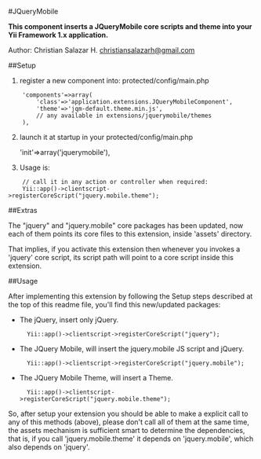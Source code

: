#JQueryMobile

**This component inserts a JQueryMobile core scripts and theme into your
Yii Framework 1.x application.**

Author: Christian Salazar H. christiansalazarh@gmail.com

##Setup

1. register a new component into: protected/config/main.php
```
	'components'=>array(
		'class'=>'application.extensions.JQueryMobileComponent',
		'theme'=>'jqm-default.theme.min.js',  
		// any available in extensions/jquerymobile/themes
	),
```
                                                                        
2. launch it at startup in your protected/config/main.php
                                                                        
   	'init'=>array('jquerymobile'),

3. Usage is: 
```
	// call it in any action or controller when required:
	Yii::app()->clientscript->registerCoreScript("jquery.mobile.theme");
```

##Extras

The "jquery" and "jquery.mobile" core packages has been updated, now each
of them points its core files to this extension, inside 'assets' directory.

That implies, if you activate this extension then whenever you invokes a
'jquery' core script, its script path will point to a core script inside
this extension.

##Usage

After implementing this extension by following the Setup steps described at 
the top of this readme file, you'll find this new/updated packages:

+ The jQuery, insert only jQuery.

        Yii::app()->clientscript->registerCoreScript("jquery");

+ The JQuery Mobile, will insert the jquery.mobile JS script and jQuery.

        Yii::app()->clientscript->registerCoreScript("jquery.mobile");

+ The JQuery Mobile Theme, will insert a Theme.

        Yii::app()->clientscript->registerCoreScript("jquery.mobile.theme");

So, after setup your extension you should be able to make a explicit call
to any of this methods (above), please don't call all of them at the same time,
the assets mechanism is sufficient smart to determine the dependencies, 
that is, if you call 'jquery.mobile.theme' it depends on 'jquery.mobile', 
which also depends on 'jquery'.



